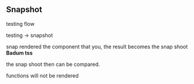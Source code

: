 ## Snapshot

testing flow

testing -> snapshot

snap rendered the component that you, the result becomes the snap shoot **Badum tss**

the snap shoot then can be compared.

functions will not be rendered